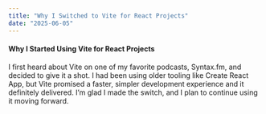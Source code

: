 ```yaml
---
title: "Why I Switched to Vite for React Projects"
date: "2025-06-05"
---
```


#### Why I Started Using Vite for React Projects

I first heard about Vite on one of my favorite podcasts, Syntax.fm, and decided to give it a shot. I had been using older tooling like Create React App, but Vite promised a faster, simpler development experience and it definitely delivered. I’m glad I made the switch, and I plan to continue using it moving forward.
